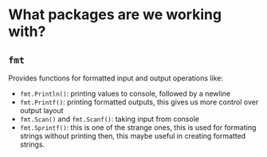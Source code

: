# What packages are we working with?

## `fmt`
Provides functions for formatted input and output operations like:

- `fmt.Println()`: printing values to console, followed by a newline
- `fmt.Printf()`: printing formatted outputs, this gives us more control over output layout
- `fmt.Scan()` and `fmt.Scanf()`: taking input from console
- `fmt.Sprintf()`: this is one of the strange ones, this is used for formating strings without printing then, this maybe useful in creating formatted strings.